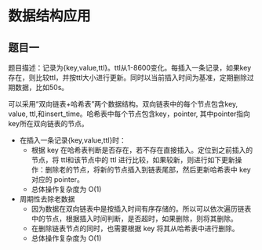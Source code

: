 # 数据结构应用

## 题目一

题目描述：记录为{key,value,ttl}。ttl从1-8600变化。每插入一条记录，如果key存在，则比较ttl，并按ttl大小进行更新。同时以当前插入时间为基准，定期删除过期数据，比如50s。

可以采用“双向链表+哈希表”两个数据结构。双向链表中的每个节点包含key, value, ttl,和insert_time。哈希表中每个节点包含key，pointer, 其中pointer指向key所在双向链表的节点。

- 在插入一条记录{key,value,ttl}时：
  - 根据 key 在哈希表判断是否存在，若不存在直接插入。定位到之前插入的节点，将 ttl和该节点中的 ttl 进行比较，如果较新，则进行如下更新操作：删除老的节点，将新的节点插入到链表尾部，然后更新哈希表中 key 对应的 pointer。
  - 总体操作复杂度为 O(1)
- 周期性去除老数据
  - 因为数据在双向链表中是按插入时间有序存储的。所以可以依次遍历链表中的节点，根据插入时间判断，是否超时，如果删除，则将其删除。
  - 在删除链表节点的同时，也需要根据 key 将其从哈希表中进行删除。
  - 总体操作复杂度为 O(1)
